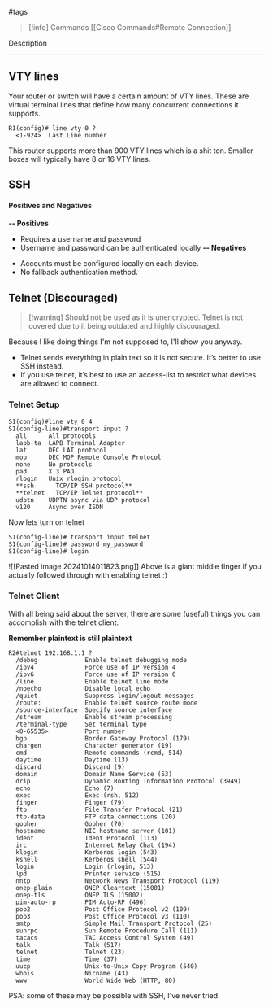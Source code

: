 #tags

> [!info] Commands
> [[Cisco Commands#Remote Connection]]

Description

---
## VTY lines
Your router or switch will have a certain amount of VTY lines. These are virtual terminal lines that define how many concurrent connections it supports.
```
R1(config)# line vty 0 ?
  <1-924>  Last Line number
```
This router supports more than 900 VTY lines which is a shit ton. Smaller boxes will typically have 8 or 16 VTY lines.

## SSH

#### Positives and Negatives
**-- Positives**
+ Requires a username and password
+ Username and password can be authenticated locally
**-- Negatives**
- Accounts must be configured locally on each device.
- No fallback authentication method.

## Telnet (Discouraged)
> [!warning] Should not be used as it is unencrypted.
> Telnet is not covered due to it being outdated and highly discouraged.

Because I like doing things I'm not supposed to, I'll show you anyway.

- Telnet sends everything in plain text so it is not secure. It’s better to use SSH instead.
- If you use telnet, it’s best to use an access-list to restrict what devices are allowed to connect.
### Telnet Setup
```
S1(config)#line vty 0 4
S1(config-line)#transport input ?
  all      All protocols
  lapb-ta  LAPB Terminal Adapter
  lat      DEC LAT protocol
  mop      DEC MOP Remote Console Protocol
  none     No protocols
  pad      X.3 PAD
  rlogin   Unix rlogin protocol
  **ssh      TCP/IP SSH protocol**
  **telnet   TCP/IP Telnet protocol**
  udptn    UDPTN async via UDP protocol
  v120     Async over ISDN
```

Now lets turn on telnet
```
S1(config-line)# transport input telnet
S1(config-line)# password my_password
S1(config-line)# login
```
![[Pasted image 20241014011823.png]]
Above is a giant middle finger if you actually followed through with enabling telnet :)

### Telnet Client
With all being said about the server, there are some (useful) things you can accomplish with the telnet client.

**Remember plaintext is still plaintext**
```
R2#telnet 192.168.1.1 ?
  /debug             Enable telnet debugging mode
  /ipv4              Force use of IP version 4
  /ipv6              Force use of IP version 6
  /line              Enable telnet line mode
  /noecho            Disable local echo
  /quiet             Suppress login/logout messages
  /route:            Enable telnet source route mode
  /source-interface  Specify source interface
  /stream            Enable stream processing
  /terminal-type     Set terminal type
  <0-65535>          Port number
  bgp                Border Gateway Protocol (179)
  chargen            Character generator (19)
  cmd                Remote commands (rcmd, 514)
  daytime            Daytime (13)
  discard            Discard (9)
  domain             Domain Name Service (53)
  drip               Dynamic Routing Information Protocol (3949)
  echo               Echo (7)
  exec               Exec (rsh, 512)
  finger             Finger (79)
  ftp                File Transfer Protocol (21)
  ftp-data           FTP data connections (20)
  gopher             Gopher (70)
  hostname           NIC hostname server (101)
  ident              Ident Protocol (113)
  irc                Internet Relay Chat (194)
  klogin             Kerberos login (543)
  kshell             Kerberos shell (544)
  login              Login (rlogin, 513)
  lpd                Printer service (515)
  nntp               Network News Transport Protocol (119)
  onep-plain         ONEP Cleartext (15001)
  onep-tls           ONEP TLS (15002)
  pim-auto-rp        PIM Auto-RP (496)
  pop2               Post Office Protocol v2 (109)
  pop3               Post Office Protocol v3 (110)
  smtp               Simple Mail Transport Protocol (25)
  sunrpc             Sun Remote Procedure Call (111)
  tacacs             TAC Access Control System (49)
  talk               Talk (517)
  telnet             Telnet (23)
  time               Time (37)
  uucp               Unix-to-Unix Copy Program (540)
  whois              Nicname (43)
  www                World Wide Web (HTTP, 80)
```
PSA: some of these may be possible with SSH, I've never tried.